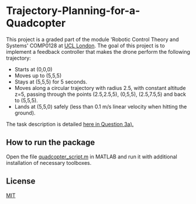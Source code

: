 # Trajectory-Planning-for-a-Quadcopter
This project is a graded part of the module 'Robotic Control Theory and Systems' COMP0128 at [UCL London](https://www.ucl.ac.uk/). The goal of this project is to implement a feedback controller that makes the drone perform the following trajectory:
* Starts at (0,0,0)
* Moves up to (5,5,5)
* Stays at (5,5,5) for 5 seconds.
* Moves along a circular trajectory with radius 2.5, with constant altitude z=5, passing through the
points (2.5,2.5,5), (0,5,5), (2.5,7.5,5) and back to (5,5,5).
* Lands at (5,5,0) safely (less than 0.1 m/s linear velocity when hitting the ground).

The task description is detailed [here in Question 3a).](Task_Description.pdf)

## How to run the package
Open the file [quadcopter_script.m](Implementation/quadcopter_script.m) in MATLAB and run it with additional installation of necessary toolboxes.

## License 
[MIT](LICENSE)
